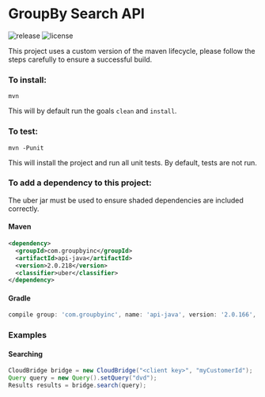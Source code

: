 GroupBy Search API
========

![release](https://img.shields.io/maven-central/v/com.groupbyinc/api-java.svg)
![license](https://img.shields.io/github/license/groupby/api-java.svg)

This project uses a custom version of the maven lifecycle, please follow the steps carefully to ensure a
successful build.

### To install:

    mvn
    
This will by default run the goals `clean` and `install`.


### To test:

    mvn -Punit
    
This will install the project and run all unit tests. By default, tests are not run.


### To add a dependency to this project:
The uber jar must be used to ensure shaded dependencies are included correctly.

#### Maven

```xml
<dependency>
  <groupId>com.groupbyinc</groupId>
  <artifactId>api-java</artifactId>
  <version>2.0.218</version>
  <classifier>uber</classifier>
</dependency>
```

#### Gradle

```gradle
compile group: 'com.groupbyinc', name: 'api-java', version: '2.0.166', classifier: 'uber'
```

### Examples

#### Searching

```java
CloudBridge bridge = new CloudBridge("<client key>", "myCustomerId");
Query query = new Query().setQuery("dvd");
Results results = bridge.search(query);
```
